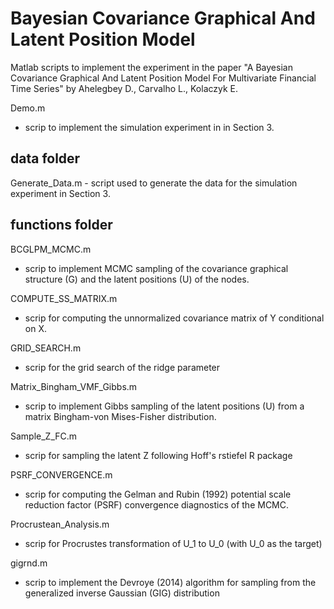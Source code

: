 Bayesian Covariance Graphical And Latent Position Model
===============================

Matlab scripts to implement the experiment in the paper "A Bayesian Covariance Graphical And Latent Position Model For Multivariate Financial Time Series" by Ahelegbey D., Carvalho L., Kolaczyk E.

  Demo.m 
  - scrip to implement the simulation experiment in in Section 3.

data folder
--
  Generate_Data.m - script used to generate the data for the simulation experiment in Section 3. 


functions folder
--

  BCGLPM_MCMC.m
  - scrip to implement MCMC sampling of the covariance graphical structure (G) and the latent positions (U) of the nodes.

  COMPUTE_SS_MATRIX.m 
  - scrip for computing the unnormalized covariance matrix of Y conditional on X.

  GRID_SEARCH.m 
  - scrip for the grid search of the ridge parameter

  Matrix_Bingham_VMF_Gibbs.m 
  - scrip to implement Gibbs sampling of the latent positions (U) from a matrix Bingham-von Mises-Fisher distribution.

  Sample_Z_FC.m 
  - scrip for sampling the latent Z following Hoff's rstiefel R package

  PSRF_CONVERGENCE.m 
  - scrip for computing the Gelman and Rubin (1992) potential scale reduction factor (PSRF) convergence diagnostics of the MCMC.

  Procrustean_Analysis.m 
  - scrip for Procrustes transformation of U_1 to U_0 (with U_0 as the target)

  gigrnd.m 
  - scrip to implement the Devroye (2014) algorithm for sampling from the generalized inverse Gaussian (GIG) distribution
